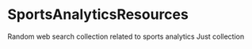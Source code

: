 # SportsAnalyticsResources
Random web search collection related to sports analytics
Just collection
